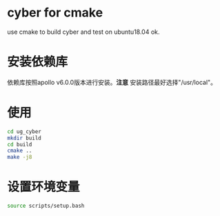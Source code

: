 # cyber for cmake
use cmake to build cyber and test on ubuntu18.04 ok.

# 安装依赖库
依赖库按照apollo v6.0.0版本进行安装。**注意** 安装路径最好选择"/usr/local"。

# 使用
```bash
cd ug_cyber
mkdir build 
cd build 
cmake .. 
make -j8
```

# 设置环境变量
```bash
source scripts/setup.bash
```
